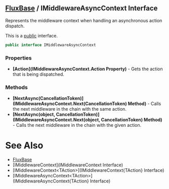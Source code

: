 [FluxBase](index) / IMiddlewareAsyncContext Interface
-----------------------------------------------------

Represents the middleware context when handling an asynchronous action dispatch.

This is a [public](https://docs.microsoft.com/dotnet/csharp/language-reference/keywords/public) interface.

```c#
public interface IMiddlewareAsyncContext
```

### Properties
* __[Action](IMiddlewareAsyncContext.Action Property)__ - Gets the action that is being dispatched.

### Methods
* __[NextAsync(CancellationToken)](IMiddlewareAsyncContext.Next(CancellationToken) Method)__ - Calls the next middleware in the chain with the same action.
* __[NextAsync(object, CancellationToken)](IMiddlewareAsyncContext.Next(object, CancellationToken) Method)__ - Calls the next middleware in the chain with the given action.

# See Also
* [FluxBase](index)
* [IMiddlewareContext](IMiddlewareContext Interface)
* [IMiddlewareContext\<TAction\>](IMiddlewareContext{TAction} Interface)
* [IMiddlewareAsyncContext\<TAction\>](IMiddlewareAsyncContext{TAction} Interface)